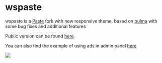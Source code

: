# wspaste

wspaste is a [Paste](https://github.com/jordansamuel/PASTE) fork with new responsive theme, based on [bulma](https://github.com/jgthms/bulma) with some bug fixes and additional features

Public version can be found [here](https://wspaste.com)

You can also find the example of using ads in admin panel [here](https://github.com/wsehl/wspaste/blob/master/theme/bulma/advertisement-examples.html)

<img src="https://i.vgy.me/gxlDvb.png" />
